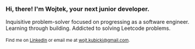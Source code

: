 ### Hi, there! I'm Wojtek, your next junior developer.
Inquisitive problem-solver focused on progressing as a software engineer.<br/>
Learning through building. Addicted to solving Leetcode problems.<br/>
<br/>
<sup>Find me on [LinkedIn](https://www.linkedin.com/in/wojciech-kubicki-607197282/) or email me at wojt.kubicki@gmail.com.</sup>
